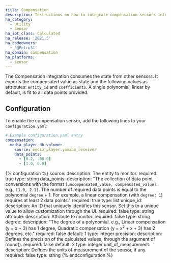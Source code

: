```yaml
---
title: Compensation
description: Instructions on how to integrate compensation sensors into Home Assistant.
ha_category:
  - Utility
  - Sensor
ha_iot_class: Calculated
ha_release: '2021.5'
ha_codeowners:
  - '@Petro31'
ha_domain: compensation
ha_platforms:
  - sensor
---
```


The Compensation integration consumes the state from other sensors. It exports the compensated value as state and the following values as attributes: `entity_id` and `coefficients`.  A single polynomial, linear by default, is fit to all data points provided.

## Configuration

To enable the compensation sensor, add the following lines to your `configuration.yaml`:

```yaml
# Example configuration.yaml entry
compensation:
  media_player_db_volume:
    source: media_player.yamaha_receiver
    data_points:
      - [0.2, -80.0]
      - [1.0, 0.0]
```

{% configuration %}
source:
  description: The entity to monitor.
  required: true
  type: string
data_points:
  description: "The collection of data point conversions with the format `[uncompensated_value, compensated_value]`.  e.g., `[1.0, 2.1]`. The number of required data points is equal to the polynomial `degree` + 1. For example, a linear compensation (with `degree: 1`) requires at least 2 data points."
  required: true
  type: list
unique_id:
  description: An ID that uniquely identifies this sensor. Set this to a unique value to allow customization through the UI.
  required: false
  type: string
attribute:
  description: Attribute to monitor.
  required: false
  type: string
degree:
  description: "The degree of a polynomial. e.g., Linear compensation (y = x + 3) has 1 degree, Quadratic compensation (y = x<sup>2</sup> + x + 3) has 2 degrees, etc."
  required: false
  default: 1
  type: integer
precision:
  description: Defines the precision of the calculated values, through the argument of round().
  required: false
  default: 2
  type: integer
unit_of_measurement:
  description: Defines the units of measurement of the sensor, if any.
  required: false
  type: string
{% endconfiguration %}
